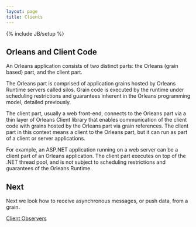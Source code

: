 ```yaml
---
layout: page
title: Clients
---
```

{% include JB/setup %}

## Orleans and Client Code

An Orleans application consists of two distinct parts: the Orleans (grain based) part, and the client part.

The Orleans part is comprised of application grains hosted by Orleans Runtime servers called silos.
Grain code is executed by the runtime under scheduling restrictions and guarantees inherent in the Orleans programming model, detailed previously.

The client part, usually a web front-end, connects to the Orleans part via a thin layer of Orleans Client library that enables communication of the client code with grains hosted by the Orleans part via grain references.
The client part in this context means a client to the Orleans part, but it can run as part of a client or server applications.

For example, an ASP.NET application running on a web server can be a client part of an Orleans application.
The client part executes on top of the .NET thread pool, and is not subject to scheduling restrictions and guarantees of the Orleans Runtime.

## Next
Next we look how to receive asynchronous messages, or push data, from a grain.

[Client Observers](Observers)